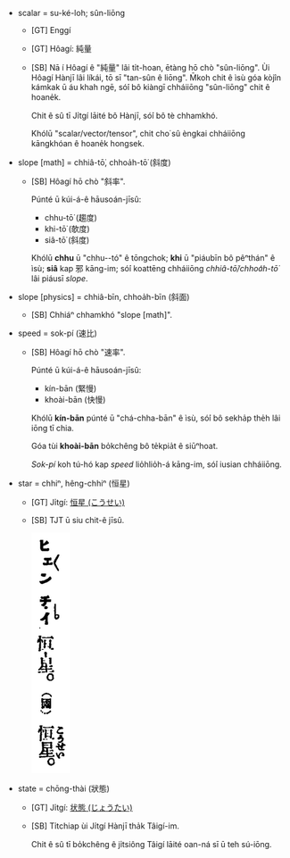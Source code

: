 * scalar = su-ké-loh; sûn-liōng
  * [GT] Enggí
  * [GT] Hôagí: 純量
  * [SB]
    Nā í Hôagí ê "純量" lâi ti̍t-hoan, ētàng hō chò "sûn-liōng".
    Ùi Hôagí Hànjī lâi líkái, tō sī "tan-sûn ê liōng".
    M̄koh chit ê ìsù góa kòjîn kámkak ū áu khah ngē,
    só͘í bô kiàngī chháiiōng "sûn-liōng" chit ê hoane̍k.

    Chit ê sû tī Ji̍tgí lāité bô Hànjī,
    só͘í bô tè chhamkhó.

    Khólū "scalar/vector/tensor", chit cho͘ sû èngkai chháiiōng kāngkhóan ê hoane̍k hongsek.

* slope [math] = chhiâ-tō͘, chhoa̍h-tō͘ (斜度) 
  * [SB]
    Hôagí hō chò "斜率".

    Púnté ū kúi-á-ê hāusoán-jīsû:
    * chhu-tō͘ (趨度)
    * khi-tō͘ (欹度)
    * siâ-tō͘ (斜度)

    Khólū **chhu** ū "chhu--tó" ê tōngchok; 
    **khi** ū "piáubīn bô pêⁿthán" ê ìsù;
    **siâ** kap 邪 kāng-im;
    só͘í koattēng chháiiōng *chhiâ-tō͘/chhoa̍h-tō͘* lâi piáusī _slope_.

* slope [physics] = chhiâ-bīn, chhoa̍h-bīn (斜面) 
  * [SB]
    Chhiáⁿ chhamkhó "slope [math]".

* speed = sok-pí (速比) 
  * [SB]
    Hôagí hō chò "速率".

    Púnté ū kúi-á-ê hāusoán-jīsû:
    * kín-bān (緊慢)
    * khoài-bān (快慢)
    
    Khólū **kín-bān** púnté ū "chá-chha-bān" ê ìsù,
    só͘í bô sekha̍p the̍h lâi iōng tī chia.

    Góa tùi **khoài-bān** bo̍kchêng bô te̍kpia̍t ê siūⁿhoat.

    _Sok-pí_ koh tú-hó kap _speed_ lio̍hlio̍h-á kāng-im, só͘í iusian chháiiōng.

* star = chhiⁿ, hêng-chhiⁿ (恒星)
  * [GT] Ji̍tgí: [恒星 (こうせい)](https://ja.wikipedia.org/wiki/%E6%81%92%E6%98%9F)
  * [SB]
    TJT ū siu chit-ê jīsû.
    
    ![](pics/hengchhinn.png)

* state = chōng-thài (狀態) 
  * [GT] Ji̍tgí: [状態 (じょうたい)](https://ja.wikipedia.org/wiki/%E7%8A%B6%E6%85%8B)
  * [SB]
    Ti̍tchiap ùi Ji̍tgí Hànjī tha̍k Tâigí-im.

    Chit ê sû tī bo̍kchêng ê ji̍tsiông Tâigí lāité oan-ná sī ū teh sú-iōng.
